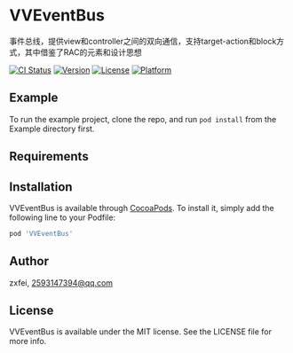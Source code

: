 # VVEventBus
事件总线，提供view和controller之间的双向通信，支持target-action和block方式，其中借鉴了RAC的元素和设计思想

[![CI Status](https://img.shields.io/travis/zxfei/VVEventBus.svg?style=flat)](https://travis-ci.org/zxfei/VVEventBus)
[![Version](https://img.shields.io/cocoapods/v/VVEventBus.svg?style=flat)](https://cocoapods.org/pods/VVEventBus)
[![License](https://img.shields.io/cocoapods/l/VVEventBus.svg?style=flat)](https://cocoapods.org/pods/VVEventBus)
[![Platform](https://img.shields.io/cocoapods/p/VVEventBus.svg?style=flat)](https://cocoapods.org/pods/VVEventBus)

## Example

To run the example project, clone the repo, and run `pod install` from the Example directory first.

## Requirements

## Installation

VVEventBus is available through [CocoaPods](https://cocoapods.org). To install
it, simply add the following line to your Podfile:

```ruby
pod 'VVEventBus'
```

## Author

zxfei, 2593147394@qq.com

## License

VVEventBus is available under the MIT license. See the LICENSE file for more info.
